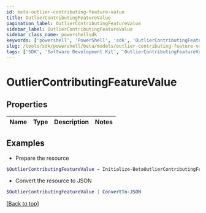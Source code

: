 ```yaml
---
id: beta-outlier-contributing-feature-value
title: OutlierContributingFeatureValue
pagination_label: OutlierContributingFeatureValue
sidebar_label: OutlierContributingFeatureValue
sidebar_class_name: powershellsdk
keywords: ['powershell', 'PowerShell', 'sdk', 'OutlierContributingFeatureValue', 'BetaOutlierContributingFeatureValue'] 
slug: /tools/sdk/powershell/beta/models/outlier-contributing-feature-value
tags: ['SDK', 'Software Development Kit', 'OutlierContributingFeatureValue', 'BetaOutlierContributingFeatureValue']
---
```



# OutlierContributingFeatureValue

## Properties

Name | Type | Description | Notes
------------ | ------------- | ------------- | -------------

## Examples

- Prepare the resource
```powershell
$OutlierContributingFeatureValue = Initialize-BetaOutlierContributingFeatureValue 
```

- Convert the resource to JSON
```powershell
$OutlierContributingFeatureValue | ConvertTo-JSON
```


[[Back to top]](#) 

